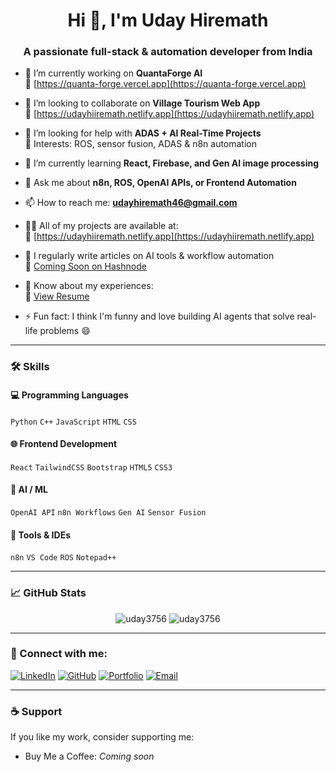 <h1 align="center">Hi 👋, I'm Uday Hiremath</h1>
<h3 align="center">A passionate full-stack & automation developer from India</h3>

- 🔭 I’m currently working on **QuantaForge AI**  
  🔗 [https://quanta-forge.vercel.app](https://quanta-forge.vercel.app)

- 👯 I’m looking to collaborate on **Village Tourism Web App**  
  🔗 [https://udayhiiremath.netlify.app](https://udayhiiremath.netlify.app)

- 🤝 I’m looking for help with **ADAS + AI Real-Time Projects**  
  🧠 Interests: ROS, sensor fusion, ADAS & n8n automation

- 🌱 I’m currently learning **React, Firebase, and Gen AI image processing**

- 💬 Ask me about **n8n, ROS, OpenAI APIs, or Frontend Automation**

- 📫 How to reach me: **udayhiremath46@gmail.com**

- 👨‍💻 All of my projects are available at:  
  🔗 [https://udayhiiremath.netlify.app](https://udayhiiremath.netlify.app)

- 📝 I regularly write articles on AI tools & workflow automation  
  🔗 [Coming Soon on Hashnode](https://hashnode.com/@udayhiremath)

- 📄 Know about my experiences:  
  🔗 [View Resume](https://udayhiiremath.netlify.app/resume)

- ⚡ Fun fact: I think I'm funny and love building AI agents that solve real-life problems 😄

---

### 🛠️ Skills

#### 💻 Programming Languages
`Python` `C++` `JavaScript` `HTML` `CSS`

#### 🌐 Frontend Development
`React` `TailwindCSS` `Bootstrap` `HTML5` `CSS3`

#### 🧠 AI / ML
`OpenAI API` `n8n Workflows` `Gen AI` `Sensor Fusion`

#### 🧰 Tools & IDEs
`n8n` `VS Code` `ROS` `Notepad++`

---

### 📈 GitHub Stats

<p align="center">
  <img src="https://github-readme-stats.vercel.app/api?username=uday3756&show_icons=true&theme=radical" alt="uday3756" />
  <img src="https://github-readme-streak-stats.herokuapp.com/?user=uday3756&theme=radical" alt="uday3756" />
</p>

---

### 🔗 Connect with me:

[![LinkedIn](https://img.shields.io/badge/-LinkedIn-blue?style=flat-square&logo=Linkedin&logoColor=white&link=https://linkedin.com/in/uday-hiremath-42637b31a)](https://linkedin.com/in/uday-hiremath-42637b31a)
[![GitHub](https://img.shields.io/badge/GitHub-uday3756-black?style=flat-square&logo=github)](https://github.com/uday3756)
[![Portfolio](https://img.shields.io/badge/Portfolio-Website-green?style=flat-square)](https://udayhiiremath.netlify.app)
[![Email](https://img.shields.io/badge/Gmail-Contact-red?style=flat-square&logo=gmail&logoColor=white)](mailto:udayhiremath46@gmail.com)

---

### ☕ Support

If you like my work, consider supporting me:

- Buy Me a Coffee: _Coming soon_
